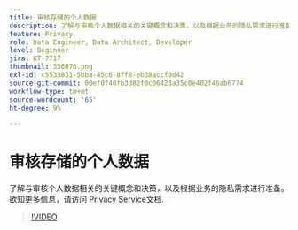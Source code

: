 ```yaml
---
title: 审核存储的个人数据
description: 了解与审核个人数据相关的关键概念和决策，以及根据业务的隐私需求进行准备。
feature: Privacy
role: Data Engineer, Data Architect, Developer
level: Beginner
jira: KT-7717
thumbnail: 336076.png
exl-id: c5533831-5bba-45c6-8ff8-eb38accf0d42
source-git-commit: 00ef0f40fb3d82f0c06428a35c0e402f46ab6774
workflow-type: tm+mt
source-wordcount: '65'
ht-degree: 9%

---
```


# 审核存储的个人数据

了解与审核个人数据相关的关键概念和决策，以及根据业务的隐私需求进行准备。 欲知更多信息，请访问 [Privacy Service文档](https://experienceleague.adobe.com/docs/experience-platform/privacy/home.html?lang=zh-Hans).

>[!VIDEO](https://video.tv.adobe.com/v/336076?learn=on)
